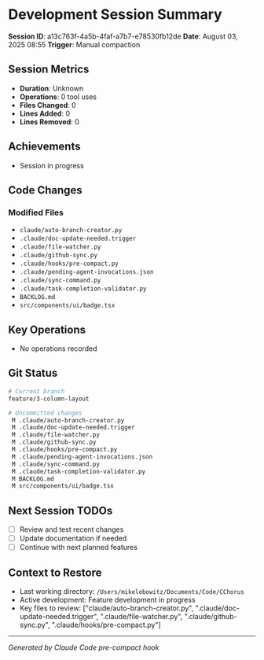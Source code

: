 # Development Session Summary

**Session ID**: a13c763f-4a5b-4faf-a7b7-e78530fb12de
**Date**: August 03, 2025 08:55
**Trigger**: Manual compaction


## Session Metrics

- **Duration**: Unknown
- **Operations**: 0 tool uses
- **Files Changed**: 0
- **Lines Added**: 0
- **Lines Removed**: 0

## Achievements

- Session in progress

## Code Changes


### Modified Files
- `claude/auto-branch-creator.py`
- `.claude/doc-update-needed.trigger`
- `.claude/file-watcher.py`
- `.claude/github-sync.py`
- `.claude/hooks/pre-compact.py`
- `.claude/pending-agent-invocations.json`
- `.claude/sync-command.py`
- `.claude/task-completion-validator.py`
- `BACKLOG.md`
- `src/components/ui/badge.tsx`

## Key Operations

- No operations recorded

## Git Status

```bash
# Current branch
feature/3-column-layout

# Uncommitted changes
 M .claude/auto-branch-creator.py
 M .claude/doc-update-needed.trigger
 M .claude/file-watcher.py
 M .claude/github-sync.py
 M .claude/hooks/pre-compact.py
 M .claude/pending-agent-invocations.json
 M .claude/sync-command.py
 M .claude/task-completion-validator.py
 M BACKLOG.md
 M src/components/ui/badge.tsx

```

## Next Session TODOs

- [ ] Review and test recent changes
- [ ] Update documentation if needed
- [ ] Continue with next planned features

## Context to Restore

- Last working directory: `/Users/mikelebowitz/Documents/Code/CChorus`
- Active development: Feature development in progress
- Key files to review: ["claude/auto-branch-creator.py", ".claude/doc-update-needed.trigger", ".claude/file-watcher.py", ".claude/github-sync.py", ".claude/hooks/pre-compact.py"]

---

*Generated by Claude Code pre-compact hook*
